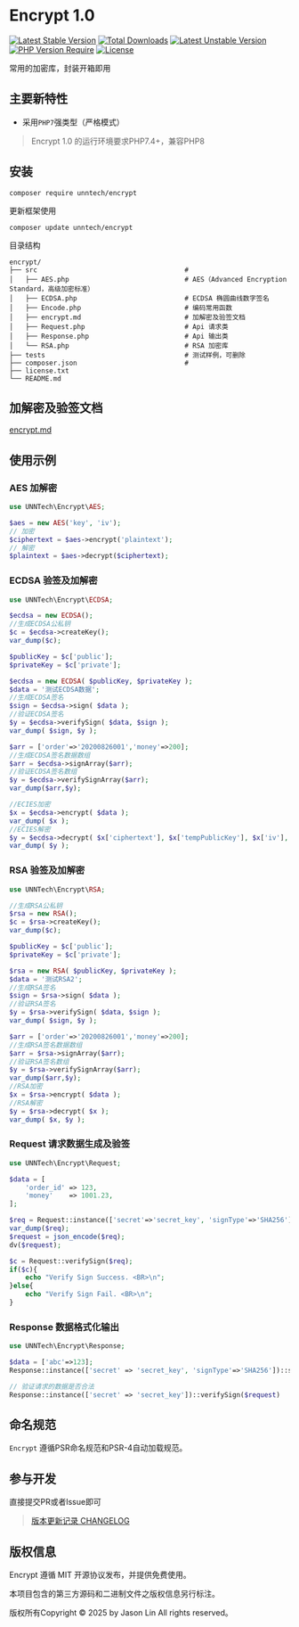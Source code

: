 
Encrypt 1.0
===============

[![Latest Stable Version](https://poser.pugx.org/unntech/encrypt/v/stable)](https://packagist.org/packages/unntech/encrypt)
[![Total Downloads](https://poser.pugx.org/unntech/encrypt/downloads)](https://packagist.org/packages/unntech/encrypt)
[![Latest Unstable Version](http://poser.pugx.org/unntech/encrypt/v/unstable)](https://packagist.org/packages/unntech/encrypt)
[![PHP Version Require](http://poser.pugx.org/unntech/encrypt/require/php)](https://packagist.org/packages/unntech/encrypt)
[![License](https://poser.pugx.org/unntech/encrypt/license)](https://packagist.org/packages/unntech/encrypt)

常用的加密库，封装开箱即用


## 主要新特性

* 采用`PHP7`强类型（严格模式）

> Encrypt 1.0 的运行环境要求PHP7.4+，兼容PHP8

## 安装

~~~
composer require unntech/encrypt
~~~


更新框架使用
~~~
composer update unntech/encrypt
~~~

目录结构
~~~
encrypt/
├── src                                     #
│   ├── AES.php                             # AES（Advanced Encryption Standard，高级加密标准）
│   ├── ECDSA.php                           # ECDSA 椭圆曲线数字签名
│   ├── Encode.php                          # 编码常用函数
│   ├── encrypt.md                          # 加解密及验签文档
│   ├── Request.php                         # Api 请求类
│   ├── Response.php                        # Api 输出类
│   └── RSA.php                             # RSA 加密库
├── tests                                   # 测试样例，可删除
├── composer.json                           #
├── license.txt
└── README.md
~~~

## 加解密及验签文档
[encrypt.md](src/encrypt.md)

## 使用示例

### AES 加解密
```php
use UNNTech\Encrypt\AES;

$aes = new AES('key', 'iv');
// 加密
$ciphertext = $aes->encrypt('plaintext');
// 解密
$plaintext = $aes->decrypt($ciphertext);

```

### ECDSA 验签及加解密
```php
use UNNTech\Encrypt\ECDSA;

$ecdsa = new ECDSA();
//生成ECDSA公私钥
$c = $ecdsa->createKey();
var_dump($c);

$publicKey = $c['public'];
$privateKey = $c['private'];

$ecdsa = new ECDSA( $publicKey, $privateKey );
$data = '测试ECDSA数据';
//生成ECDSA签名
$sign = $ecdsa->sign( $data );
//验证ECDSA签名
$y = $ecdsa->verifySign( $data, $sign );
var_dump( $sign, $y );

$arr = ['order'=>'20200826001','money'=>200];
//生成ECDSA签名数据数组
$arr = $ecdsa->signArray($arr);
//验证ECDSA签名数组
$y = $ecdsa->verifySignArray($arr);
var_dump($arr,$y);

//ECIES加密
$x = $ecdsa->encrypt( $data );
var_dump( $x );
//ECIES解密
$y = $ecdsa->decrypt( $x['ciphertext'], $x['tempPublicKey'], $x['iv'], $x['mac'], $x['code'] );
var_dump( $y );

```

### RSA 验签及加解密
```php
use UNNTech\Encrypt\RSA;

//生成RSA公私钥
$rsa = new RSA();
$c = $rsa->createKey();
var_dump($c);

$publicKey = $c['public'];
$privateKey = $c['private'];

$rsa = new RSA( $publicKey, $privateKey );
$data = '测试RSA2';
//生成RSA签名
$sign = $rsa->sign( $data );
//验证RSA签名
$y = $rsa->verifySign( $data, $sign );
var_dump( $sign, $y );

$arr = ['order'=>'20200826001','money'=>200];
//生成RSA签名数据数组
$arr = $rsa->signArray($arr);
//验证RSA签名数组
$y = $rsa->verifySignArray($arr);
var_dump($arr,$y);
//RSA加密
$x = $rsa->encrypt( $data );
//RSA解密
$y = $rsa->decrypt( $x );
var_dump( $x, $y );

```

### Request 请求数据生成及验签
```php
use UNNTech\Encrypt\Request;

$data = [
    'order_id' => 123,
    'money'    => 1001.23,
];

$req = Request::instance(['secret'=>'secret_key', 'signType'=>'SHA256'])::headers(['app'=>'IOS', 'access_token'=>'token'])::generate($data, 'array');
var_dump($req);
$request = json_encode($req);
dv($request);

$c = Request::verifySign($req);
if($c){
    echo "Verify Sign Success. <BR>\n";
}else{
    echo "Verify Sign Fail. <BR>\n";
}

```

### Response 数据格式化输出
```php
use UNNTech\Encrypt\Response;

$data = ['abc'=>123];
Response::instance(['secret' => 'secret_key', 'signType'=>'SHA256'])::success($data);

// 验证请求的数据是否合法
Response::instance(['secret' => 'secret_key'])::verifySign($request)

```

## 命名规范

`Encrypt` 遵循PSR命名规范和PSR-4自动加载规范。

## 参与开发

直接提交PR或者Issue即可  
> [版本更新记录 CHANGELOG](CHANGELOG.md)

## 版权信息

Encrypt 遵循 MIT 开源协议发布，并提供免费使用。

本项目包含的第三方源码和二进制文件之版权信息另行标注。

版权所有Copyright © 2025 by Jason Lin All rights reserved。

